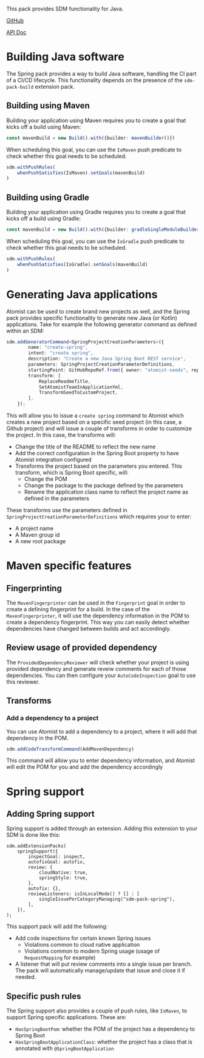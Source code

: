 This pack provides SDM functionality for Java.

[GitHub][]

[API Doc][api-doc]

[github]: https://github.com/atomist/sdm-pack-spring (GitHub Repository)
[api-doc]: https://atomist.github.io/sdm-pack-spring/ (API Docs)

# Building Java software

The Spring pack provides a way to build Java software, handling the CI part of a CI/CD lifecycle. This functionality depends on the presence of the `sdm-pack-build` extension pack.

## Building using Maven

Building your application using Maven requires you to create a goal that kicks off a build using Maven:

```typescript
const mavenBuild = new Build().with({builder: mavenBuilder()})
```

When scheduling this goal, you can use the `IsMaven` push predicate to check whether this goal needs to be scheduled.

```typescript
sdm.withPushRules(
    whenPushSatisfies(IsMaven).setGoals(mavenBuild)
)
```

## Building using Gradle

Building your application using Gradle requires you to create a goal that kicks off a build using Gradle:

```typescript
const mavenBuild = new Build().with({builder: gradleSingleModuleBuilder()})
```

When scheduling this goal, you can use the `IsGradle` push predicate to check whether this goal needs to be scheduled.

```typescript
sdm.withPushRules(
    whenPushSatisfies(IsGradle).setGoals(mavenBuild)
)
```

# Generating Java applications

Atomist can be used to create brand new projects as well, and the Spring pack provides specific functionality to generate new Java (or Kotlin) applications. Take
for example the following generator command as defined within an SDM:

```typescript
sdm.addGeneratorCommand<SpringProjectCreationParameters>({
        name: "create-spring",
        intent: "create spring",
        description: "Create a new Java Spring Boot REST service",
        parameters: SpringProjectCreationParameterDefinitions,
        startingPoint: GitHubRepoRef.from({ owner: "atomist-seeds", repo: "spring-rest", branch: "master" }),
        transform: [
            ReplaceReadmeTitle,
            SetAtomistTeamInApplicationYml,
            TransformSeedToCustomProject,
        ],
    });
```

This will allow you to issue a `create spring` command to Atomist which creates a new project based on a specific seed project (in this case, a Github project) and will issue a couple of transforms in order to customize the project. In this case, the transforms will:

* Change the title of the README to reflect the new name
* Add the correct configuration in the Spring Boot property to have Atomist integration configured
* Transforms the project based on the parameters you entered. This transform, which is Spring Boot specific, will:
    * Change the POM
    * Change the package to the package defined by the parameters
    * Rename the application class name to reflect the project name as defined in the parameters

These transforms use the parameters defined in `SpringProjectCreationParameterDefinitions` which requires your to enter:

* A project name
* A Maven group id
* A new root package

# Maven specific features

## Fingerprinting

The `MavenFingerprinter` can be used in the `Fingerprint` goal in order to create a defining fingerprint for a build. In the case of the `MavenFingerprinter`, 
it will use the dependency information in the POM to create a dependency fingerprint. This way you can easily detect whether dependencies have changed between builds and act accordingly.

## Review usage of provided dependency

The `ProvidedDependencyReviewer` will check whether your project is using provided dependency and generate reveiw comments for each of those dependencies.
You can then configure your `AutoCodeInspection` goal to use this reviewer.

## Transforms

### Add a dependency to a project

You can use Atomist to add a dependency to a project, where it will add that dependency in the POM.

``` typescript
sdm.addCodeTransformCommand(AddMavenDependency)
```

This command will allow you to enter dependency information, and Atomist will edit the POM for you and add the dependency accordingly

# Spring support

## Adding Spring support

Spring support is added through an extension. Adding this extension to your SDM is done like this:

```
sdm.addExtensionPacks(
    springSupport({
        inspectGoal: inspect,
        autofixGoal: autofix,
        review: {
            cloudNative: true,
            springStyle: true,
        },
        autofix: {},
        reviewListeners: isInLocalMode() ? [] : [
            singleIssuePerCategoryManaging("sdm-pack-spring"),
        ],
    }),
);
```

This support pack will add the following:

* Add code inspections for certain known Spring issues
  * Violations common to cloud native application
  * Violations common to modern Spring usage (usage of `RequestMapping` for example)
* A listener that will put review comments into a single issue per branch. The pack will automatically manage/update that issue and close it if needed.

## Specific push rules

The Spring support also provides a couple of push rules, like `IsMaven`, to support Spring specific applications. These are:

* `HasSpringBootPom`: whether the POM of the project has a dependency to Spring Boot
* `HasSpringBootApplicationClass`: whether the project has a class that is annotated with `@SpringBootApplication`

